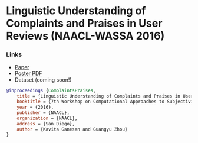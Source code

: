 # Linguistic Understanding of Complaints and Praises in User Reviews (NAACL-WASSA 2016)


### Links
- [Paper](ComplaintPraiseStudy.pdf)
- [Poster PDF](poster-wassa2016.pdf)
- Dataset (coming soon!)



```bib
@inproceedings {ComplaintsPraises,
	title = {Linguistic Understanding of Complaints and Praises in User Reviews},
	booktitle = {7th Workshop on Computational Approaches to Subjectivity, Sentiment \& Social Media Analysis (NAACL-WASSA)},
	year = {2016},
	publisher = {NAACL},
	organization = {NAACL},
	address = {San Diego},
	author = {Kavita Ganesan and Guangyu Zhou}
}
```
